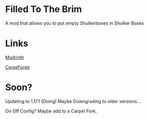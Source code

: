 # Filled To The Brim

A mod that allows you to put empty Shulkerboxes in Shulker Boxes

# Links
[Modrinth](https://modrinth.com/mod/filledtothebrim)

[CurseForge](https://www.curseforge.com/minecraft/mc-mods/filled-to-the-brim)

# Soon?

Updating to 1.17.1 (Doing)
Maybe Downgrading to older versions...

On Off Config? Maybe add to a Carpet Fork.


